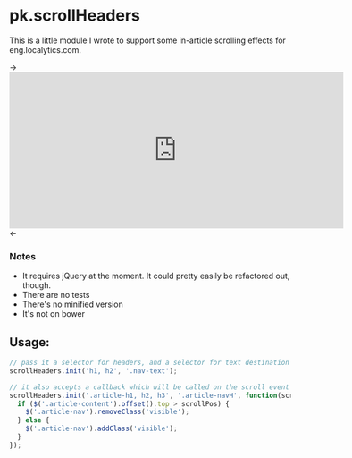 # pk.scrollHeaders
This is a little module I wrote to support some in-article scrolling effects for eng.localytics.com.

-><iframe src="http://gfycat.com/ifr/SomeRemoteAngora" frameborder="0" scrolling="no" width="598" height="280" style="-webkit-backface-visibility: hidden;-webkit-transform: scale(1);" ></iframe><-

### Notes
* It requires jQuery at the moment. It could pretty easily be refactored out, though.
* There are no tests
* There's no minified version
* It's not on bower

## Usage:

```javascript
// pass it a selector for headers, and a selector for text destination
scrollHeaders.init('h1, h2', '.nav-text');
```

```javascript
// it also accepts a callback which will be called on the scroll event (throttled to 50ms), callback is passed the scroll position
scrollHeaders.init('.article-h1, h2, h3', '.article-navH', function(scrollPos) {
  if ($('.article-content').offset().top > scrollPos) {
    $('.article-nav').removeClass('visible');
  } else {
    $('.article-nav').addClass('visible');
  }
});
```